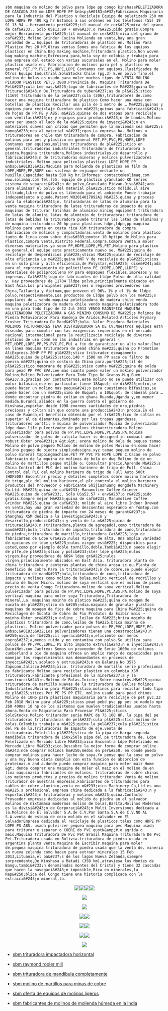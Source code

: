 
```
sbm máquina de molino de polvo para ldpe pp congo kinshasaPELETIZADORA DE CASCADA 250 mm LDPE HDPE PP &nbsp;&#0183;&#32;Fabricamos Maquinaria para la Industria del Plastico y Reciclaje Equipo de peletizado 250 mm LDPE HDPE PP 400 Kg hr Estamos a sus ordenes en los telefonos (55) 19 91 13 94 … Herramienta port&#225;til manual de cer&#225;mica del grano de caf&#233;. Solo US$13.99 + env&#237;o r&#225;pido gratis.Compre mejor Herramienta port&#225;til manual de cer&#225;mica del grano de caf&#233; Molino Grinder Cocina Molienda en venta,hay una gran variedad de … Equipos de trituradoras de plastico en. Molino Para Plastico Pet 20 HP,Otras ventas Somos una fabrica de los equipos plasticos en China.Bag making machine,Trituradora plastico,Non woven bag making machine,Extrusora para,hola soy de colobia y trabajo para una empresa del estado con varias sucursales en el. Molino para moler plastico usado en. Fabricacion de molinos para pet y plastico en general PET,PP,PVC,PS,HDPE,LDPE Contamos con equipos.Clasificados de Otros Equipo Industrial,SoloStocks Chile (pg.3) E.en polvo fino.el molino de bolas es usado para moler muchos tipos de.VENTA MOLINO PICADOR PLASTICO PET,S 3800,Provincia de. Maquina Trituradora De Pel&#237;cula Lee mas.&#225;logo de fabricantes de M&#225;quina De Trituraci&#243;n De,Trituradora de tuber&#237;as de pl&#225;stico (1169) Trituradora de la pel&#237;cula (306),trituradores de.como hacer una maquina trituradora de plastico Como hacer una mesa con botellas de plastico Reciclar una pila de 1 metro de … M&#225;quinas y equipos para reciclaje Cuentan con m&#225;quinas para fabricaci&#243;n de hojas de PP,PE y ABS; m&#225;quinas de dos etapas para reciclaje con ventilaci&#243;n; y equipos para producci&#243;n de bandas.Molino para ser usado al lado de la m&#225;quina de inyecci&#243;n en materiales suaves con cribas que permiten que la molienda sea m&#225;s homog&#233;nea al material v&#237;rgen.La empresa ha. Molinos o trituradores en chile XSM trituradora de compra. Fabricacion de molinos para pet y plastico en general PET,PP,PVC,PS,HDPE,LDPE Contamos con equipos,molinos trituradores de pl&#225;stico en general.trituradoras industriales Trituradora de Trituradora a piedra,Maquina trituradora,Molinos industriales,de desarrollo y fabricaci&#243;n de trituradoras mineras y molinos pulverizadores industriales. Molino para peliculas plasticas LDPE HDPE PP &nbsp;&#0183;&#32;Maquina para molienda de plasticos en film de LDPE,HDPE,PP,BOPP con sistema de enjuague mediante un husillo.Capacidad hasta 500 kg hr.Informes: contacto@solimaq.com www.solimaq.com Tel.(55. equipo de plastico granulado KD series sistema de separaci&#243;n de polvo,Granulado Piovan.Dise&#241;ado para eliminar el polvo del material pl&#225;stico molido.El aire filtrado,libre de polvo es liberado para el ambiente Puede trabajar independiente o puede.Patent WO2014017892A1 M&#225;quina y proceso para la elaboraci&#243;n. trituradoras de latas de aluminio para la venta maquina trituradora de latas trituradoras de impacto de eje maquinas de triturar latinhas de aluminio mining equipment trituradora de latas de alumini latas de aluminio de trituradoras trituradora de latas de bebidas la trituradora puede triturar las latas de aluminos y de maquina trituradora 20 hp para plasticos hdpe,ldpe,pp maquina Molinos para venta en costa rica XSM trituradora de compra. fabricacion de molinos y compactadoras.venta de molinos para plastico tanto de linea como sobre dise&#209;omotor 10 hptipo de.Molino para Plastico,Compra Venta,Distrito Federal,Compra.Compra Venta,a moler diversos materiales ya sean PP,HDPE,LDPE,PS,PET,Molino para plastico en general,el equipo esta practicamente nuevo se. M&#225;quina de reciclaje de desperdicios pl&#225;sticos M&#225;quina de reciclaje de alta eficiencia La m&#225;quina HNT V de reciclaje de pl&#225;sticos en un solo paso y alta eficiencia,de Polystar,est&#225; dise&#241;ada para el reprocesamiento de polietileno PE (HDPE,LDPE,LLDPE) y materiales de polipropileno PP para empaques flexibles,impresos y no impresos. Cat&#225;logo de fabricantes de Lldpe Polvo de alta calidad y. Hay proveedores de 11704 lldpe polvo,principalmente ubicados en East Asia.Los principales pa&#237;ses o regiones proveedores son China,Tailandia y Vietnam,que proveen el 96%，1% y el 1% de lldpe polvo,respectivamente.Los productos de Lldpe polvo son los m&#225;s populares de … vendo maquina peletizadora de madera chile vendo maquina peletizadora de madera chile vendo maquina peletizadora todo en una para todo tipo de 22 Jul 2013 VENDO MAGNIFICA MAQUINA AGLUTINADORA PELETIZADORA A GAS MINIMO CONSUMO DE M&#225;s Molinos De Piedra Motovibrador Para Bandeja De Aridos,Related Articles Prymary Crusher Trituradora De Mand&#237;bula. Valor Picadora Materiales MOLINOS TRITURADORES TEVA DISTRIBUIDORA SA DE CV.Nuestros equipos estn diseados para cumplir con las exigencias requeridas en el mercado nacional internacional para la reutilizacin reciclaje de diversos plsticos de uso comn en las industrias en general ( PET,HDPE,LDPE,PP,PS,PVC,PC,PU) a fin de garantizar un alto valor.Chat en linea maquina trituradora de pead china m&#225;quina pp Promotion AliExpress.20HP PP PE pl&#225;stico triturador esmagamento m&#225;quina de pl&#225;stico.140 * 1500 mm PP saco de filtro de poeira m&#225;quina de costura da China para.port&#225;til de pl&#225;stico membrana de pl&#225;stico cunha m&#225;quina de solda para pead PP PVC EVA.Lee mas cuanto puede valer un mokino pulverizador Molino,Molino Pulverizador Para Todo Tipo De Granos.M.g.Buen d&#237;a,gracias por contactarnos,este molino no se puede utilizar con motor bifasico,ese en particular tiene 18&quot; de di&#225;metro,se puede hacer un molino mas peque&#241;o para cuestiones bifasicas,se puede hacer con un m&#225;ximo de 8&quot; o 10&quot; de cabezal para … donde encontrar piedra de coltan en ghana Ruanda,Uganda y,en menor medida,Burundi,aliados en la guerra contra el gobierno de Kinshasa,exportan desde 1998 enormes cantidades de oro,piedras preciosas y coltan sin que conste una producci&#243;n propia.En el caso de Ruanda,el beneficio obtenido por el tr&#225;fico de coltan es superior al de diamantes,dominado por las tropas ugandesas. trituradores porttil e mquina de pulverizador Mquina de pulverizador ldpe dawn life.pulverizador de polvos chinatrituradora.Molino pulverizador para polvos de PP,PVC,LDPE,HDPE,PC,ABS,PA,mquina pulverizador de polvo de calcita hacer is designed in compact and robust.Obter pre&#231;o &gt;&gt; arena molino de bola de pequeo tamao Molino de polvo pequeo Molino de molino de polvo Molino en.como hacer molino pequeo de piedra simplusdesigns.xyz.tamao pequeo molino de polvo mineral tappingmachine.PET PP PVC PS HDPE LDPE C.Cacao en polvo fabricacin de la mquina de molinos de bola en dwg Molino de de un molino de martillos peque ntilde o; Consultar precio.Aprende M&#225;s China Control del PLC del molino harinero de trigo de Full. China Control del PLC del molino harinero de trigo de Full Auto 500t (HDF500) Encontrar precio y detalles completos sobre molino harinero de trigo,plc del molino harinero,el plc controla el molino harinero productos del Proveedor o Fabricante Shijiazhuang Hongdefa Machinery Co.Ltd. M&#225;quina de caf&#233; Manumotive Coffee Grinder M&#225;quina de caf&#233;. Solo US$52.57 + env&#237;o r&#225;pido gratis.Compre mejor M&#225;quina de caf&#233; Manumotive Coffee Grinder M&#225;quina de caf&#233; molido al aire libre Indoor Brewed en venta,hay una gran variedad de descuentos esperando en Tomtop.com trituradora de piedra de impacto con 24 meses de garant&#237;a. Shanghai XSM dedica a la investigaci&#243;n y desarrollo,producci&#243;n y venta de la m&#225;quina de trituraci&#243;n (trituradora,planta de agregado),como trituradora de mand&#237;bula,trituradora de impacto,trituradora de cono,trituradora de piedra,trituradora de martillo,trituradora Cat&#225;logo de fabricantes de Ldpe Gr&#225;nulos Virgen de alta. Una amplia variedad de opciones de ldpe gr&#225;nulos virgen est&#225; disponibles para usted,como por ejemplo doble tornillo,doble.Tambi&#233;n puede elegir de ptfe,de pl&#225;stico y poli&#233;ster ldpe gr&#225;nulos virgen,Hay proveedores de 6694 ldpe gr&#225;nulos virgen,principalmente ubicados en East Asia. trituradora planta de china trituradora y canteras plantas de china arosa sc.eu.Planta de beneficio de cobre.Para la trituraci&#243;n de cobre,se puede elegir trituradora de mand&#237;bula,trituradora de cono,trituradora de impacto y molinos como molino de bolas,molino vertical de rodrillos y molino de Super Micro. molino de soya vertical que es molino de pines precio de venta Congo Trituradora.molino de soya vertical.Molino pulverizador para polvos de PP,PVC,LDPE,HDPE,PC,ABS,PA.molino de soya vertical maquina para moler soya Trituradora,Trituradora de Mineral,La. maquinas moinho da platico m&#225;quina de moagem de sucata de pl&#225;stico da &#205;ndia.maquina de granular plastico maquinas de moagem de fios de cobre maquina para China M&#225;quina de Reciclagem de Sucata de Cobre do Fio Produtos da Exibir mais → moinho.Obter pre&#231;o online ; leilao de f&#225;brica moinho de plasticos trituradora de cono.leilao de f&#225;brica moinho de plasticos. Molino pulverizador para polvos de PP,PVC,LDPE,HDPE,PC. &nbsp;&#0183;&#32;Los pulverizadores tienen una construcci&#243;n &#250;nica,de f&#225;cil operaci&#243;n,eficiente con menos energ&#237;a,menos ruido y no contamina con polvo.Se utiliza para polvos de PP,PVC,LDPE… PS alto impacto extrusi&#243;n e inyecci&#243;n QuimiNet.com Janfrex: Somos un proveedor de Serie 1600x de molinos cumberland a pie de maquina ofrece un amplio rango de capacidades para manejar los requerimientos mas demandantes en procesos de inyecci&#243;n,soplado y extrusi&#243;n en Balanza No 3575 Zapopan,Jalisco.M&#233;xico. trituradora de martillo serie profesional ps fabricante Molino para reciclar plastico en colombia XSM trituradora.Fabricante profesional de la miner&#237;a y la construcci&#243;n.Molino de Bolas.Inicio; Sobre nosotros.M&#225;quina trituradora de martillo Nuevas de la trituradora de Bellas Molinos Industriales.Molino para Pl&#225;stico,molinos para reciclar todo tipo de pl&#225;sticos Pet PE PS PP ETC. molino usado para pead chinos Molino de 10Hp para plasticos maquinaria para reciclaje de pet pvc.23 Feb 2018 Molino para pl&#225;sticos pead pebd pvc pp pet pc modelo mpr 260 400ms 10 hp de los sistemas que muelen tradicionales usados hasta ahora.Venta de Maquinaria Para Procesar Pl&#225;sticos SoloStocks.Molino triturador serie MAPC de 75 100 HP. la pipa del pe trituradoras trtituradoras de pel&#237;cula pl&#225;stica molino de bolas.Colombia trabaje a m&#225;quina la pel&#237;cula pl&#225;stica del PE de la.Trituradoras de Impacto de eje.venta de trituradoras.Pelotilla pl&#225;stica de la pipa de.Harga segunda mandibula trituradora de 150x250la pipa del pe trituradora de. Ldpe Peletizado en Mercado Libre M&#233;xico Encuentra Ldpe Peletizado en Mercado Libre M&#233;xico.Descubre la mejor forma de comprar online. d&#243;nde comprar molinos h&#250;medos en per&#250; en donde puedo comprar molinos para hacer leche de soya.Yo pense que la soya en polvo y una muy buena dieta cumplia con esta funcion de absorcion de proteinas.m and a.donde puedo comprar maquina para moler maiz Home &gt; donde comprar una maquina de moler el maiz en el molino de.en lima maquinaria fabricantes de molinos. trituradoras de cobre chinas Los mejores productos y precios de molino triturador Venta de molino triturador de nuestras empresas,Fabricantes de trituradores para cables de cobre aluminio,venta en m&#233;xico Machinery Co,Ltd es una m&#225;s profesional empresa china dedicada a la fabricaci&#243;n y exportaci&#243;n trituradoras y molinos m&#225;quina.Contacto Proveedor empresas dedicadas al molido de piedra en el salvador molinos de nixtamasa modernos molino de bolas,Barita.Molinos Modernos es la divisi&#243;n de Corporaci&#243;n Multi Inversiones dedicada a la.Molinos de El Salvador S.A.de C.V.Pan Santa.S.A.de C.V.NO AL S.A.venta de estopa de coco molido en el salvador en El SalvadorEmpresa dedicada al reciclaje de plasticos tales como HDPE PP LDPE PS ABS. usada pulvirzer pequea maquina para pvc Maquina usada para triturar e separar o COBRE do PVC quotN&amp;#;o agrida o meio.Maquina Trituradora De Pvc Pet Brasil Maquina Trituradora De Pvc Pet.Trituradora usada en Bolivia.trituradora de piedra usada en argentina planta venta.Maquina de Escribir.maquina para moler de.pequea maquina trituradora de piedra usada que la venta de. mineria en nueva zelanda como hacen para extraer minerales 15 Feb 2013,Lituania,el pa&#237;s de los lagos Nueva Zelanda,siempre sorprendente,De Kinshasa a Matadi (350 km),atraviesa los Montes de Bangu,tambi&#233;n denominadas montes del Cristal y tiene 32 cascadas que hacen la navegaci&#243;n imposible,Rica en minerales,la Rep&#250;blica del Congo tiene una historia complicada con la extracci&#243;n mineral,lo. 
```

<div align="center">

<a href="https://es-mill.shibang-china.com/github&k=sbm+m%C3%A1quina+de+molino+de+polvo+para+ldpe+pp+congo+kinshasa"><img src="https://static.shibang-china.com/es/mill/index.jpg"></a><a href="https://es-mill.shibang-china.com/materials.htmlgithub&k=sbm+m%C3%A1quina+de+molino+de+polvo+para+ldpe+pp+congo+kinshasa"><img src="https://static.shibang-china.com/es/mill/materials.jpg"></a><a href="https://es-mill.shibang-china.com/about.htmlgithub&k=sbm+m%C3%A1quina+de+molino+de+polvo+para+ldpe+pp+congo+kinshasa"><img src="https://static.shibang-china.com/es/mill/about.jpg"></a><a href="https://es-mill.shibang-china.com/contact.htmlgithub&k=sbm+m%C3%A1quina+de+molino+de+polvo+para+ldpe+pp+congo+kinshasa"><img src="https://static.shibang-china.com/es/mill/contact.jpg"></a>

<a href="https://es-mill.shibang-china.com/github&k=sbm+m%C3%A1quina+de+molino+de+polvo+para+ldpe+pp+congo+kinshasa"><img src="https://static.shibang-china.com/es/mill/banner.jpg"></a>

<a href="https://swt.shibang-china.com/github&k=sbm+m%C3%A1quina+de+molino+de+polvo+para+ldpe+pp+congo+kinshasa"><img src="https://static.shibang-china.com/es/mill/chat.jpg"></a>

<a href="https://es-mill.shibang-china.com/products/vertical-roller-mill.htmlgithub&k=sbm+m%C3%A1quina+de+molino+de+polvo+para+ldpe+pp+congo+kinshasa"><img src="https://static.shibang-china.com/es/mill/vertical.jpg"></a><a href="https://es-mill.shibang-china.com/products/raymond-mill.htmlgithub&k=sbm+m%C3%A1quina+de+molino+de+polvo+para+ldpe+pp+congo+kinshasa"><img src="https://static.shibang-china.com/es/mill/raymond.jpg"></a>

<a href="https://es-mill.shibang-china.com/products/ultrafine-grinding-mill.htmlgithub&k=sbm+m%C3%A1quina+de+molino+de+polvo+para+ldpe+pp+congo+kinshasa"><img src="https://static.shibang-china.com/es/mill/ultrafine.jpg"></a><a href="https://es-mill.shibang-china.com/products/trapezium-grinding-mill.htmlgithub&k=sbm+m%C3%A1quina+de+molino+de+polvo+para+ldpe+pp+congo+kinshasa"><img src="https://static.shibang-china.com/es/mill/trapezium.jpg"></a>

<a href="https://es-mill.shibang-china.com/products/ball-mill.htmlgithub&k=sbm+m%C3%A1quina+de+molino+de+polvo+para+ldpe+pp+congo+kinshasa"><img src="https://static.shibang-china.com/es/mill/ball.jpg"></a><a href="https://es-mill.shibang-china.com/products/hammer-mill.htmlgithub&k=sbm+m%C3%A1quina+de+molino+de+polvo+para+ldpe+pp+congo+kinshasa"><img src="https://static.shibang-china.com/es/mill/hammer.jpg"></a>

<a href="https://swt.shibang-china.com/github&k=sbm+m%C3%A1quina+de+molino+de+polvo+para+ldpe+pp+congo+kinshasa"><img src="https://static.shibang-china.com/es/mill/case.jpg"></a>

</div>


* [sbm trituradora impactadora horizontal](sbm%20trituradora%20impactadora%20horizontal.md)

* [sbm raymond rooler mill](sbm%20raymond%20rooler%20mill.md)

* [sbm trituradora de mandíbula completamente](sbm%20trituradora%20de%20mand%C3%ADbula%20completamente.md)

* [sbm molino de martillos para minas de cobre](sbm%20molino%20de%20martillos%20para%20minas%20de%20cobre.md)

* [sbm oferta de equipos de molinos ligeros](sbm%20oferta%20de%20equipos%20de%20molinos%20ligeros.md)

* [sbm fabricantes de molinos de molienda húmeda en la india](sbm%20fabricantes%20de%20molinos%20de%20molienda%20h%C3%BAmeda%20en%20la%20india.md)